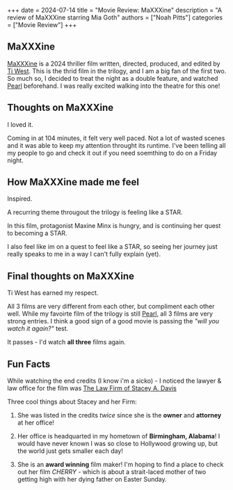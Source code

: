 +++ 
date = 2024-07-14
title = "Movie Review: MaXXXine"
description = "A review of MaXXXine starring Mia Goth"
authors = ["Noah Pitts"]
categories = ["Movie Review"]
+++

## MaXXXine

[MaXXXine](https://www.youtube.com/watch?v=y0uS3t6nFgY) is a 2024 thriller film written, directed, produced, and edited by [Ti West](https://en.wikipedia.org/wiki/Ti_West). This is the thrid film in the trilogy, and I am a big fan of the first two. So much so, I decided to treat the night as a double feature, and watched [Pearl](https://www.youtube.com/watch?v=L5PW5r3pEOg) beforehand. I was really excited walking into the theatre for this one!

## Thoughts on MaXXXine

I loved it.

 Coming in at 104 minutes, it felt very well paced. Not a lot of wasted scenes and it was able to keep my attention throught its runtime. I've been telling all my people to go and check it out if you need soemthing to do on a Friday night.

## How MaXXXine made me feel

Inspired.

 A recurring theme througout the trilogy is feeling like a STAR.
 
 In this film, protagonist Maxine Minx is hungry, and is continuing her quest to becoming a STAR.

 I also feel like im on a quest to feel like a STAR, so seeing her journey just really speaks to me in a way I can't fully explain (yet).
 

## Final thoughts on MaXXXine 

Ti West has earned my respect.

 All 3 films are very different from each other, but compliment each other well. While my favoirte film of the trilogy is still [Pearl](https://www.youtube.com/watch?v=L5PW5r3pEOg&t=2s), all 3 films are very strong entries. I think a good sign of a good movie is passing the *"will you watch it again?"* test. 
 
 It passes - I'd watch **all three** films again.

## Fun Facts

While watching the end credits (I know i'm a sicko) - I noticed the lawyer & law office for the film was [The Law Firm of Stacey A. Davis](https://staceydavislaw.com/about-us)

Three cool things about Stacey and her Firm:

1. She was listed in the credits *twice* since she is the **owner** and **attorney** at her office! 

1. Her office is headquarted in my hometown of **Birmingham, Alabama**! I would have never known I was so close to Hollywood growing up, but the world just gets smaller each day!

1. She is an **award winning** film maker! I'm hoping to find a place to check out her film *CHERRY* - which is about a strait-laced mother of two getting high with her dying father on Easter Sunday.